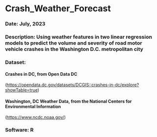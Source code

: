 # Crash_Weather_Forecast
### Date: July, 2023
### Description: Using weather features in two linear regression models to predict the volume and severity of road motor vehicle crashes in the Washington D.C. metropolitan city
### Dataset: 
  #### Crashes in DC, from Open Data DC 
  (https://opendata.dc.gov/datasets/DCGIS::crashes-in-dc/explore?showTable=true)
  #### Washington, DC Weather Data, from the National Centers for Environmental Information
  (https://www.ncdc.noaa.gov/)
### Software: R
